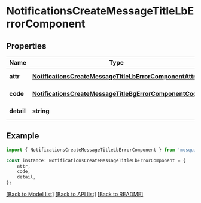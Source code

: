 # NotificationsCreateMessageTitleLbErrorComponent


## Properties

Name | Type | Description | Notes
------------ | ------------- | ------------- | -------------
**attr** | [**NotificationsCreateMessageTitleLbErrorComponentAttr**](NotificationsCreateMessageTitleLbErrorComponentAttr.md) |  | [default to undefined]
**code** | [**NotificationsCreateMessageTitleBgErrorComponentCode**](NotificationsCreateMessageTitleBgErrorComponentCode.md) |  | [default to undefined]
**detail** | **string** |  | [default to undefined]

## Example

```typescript
import { NotificationsCreateMessageTitleLbErrorComponent } from 'mosquito-alert';

const instance: NotificationsCreateMessageTitleLbErrorComponent = {
    attr,
    code,
    detail,
};
```

[[Back to Model list]](../README.md#documentation-for-models) [[Back to API list]](../README.md#documentation-for-api-endpoints) [[Back to README]](../README.md)
